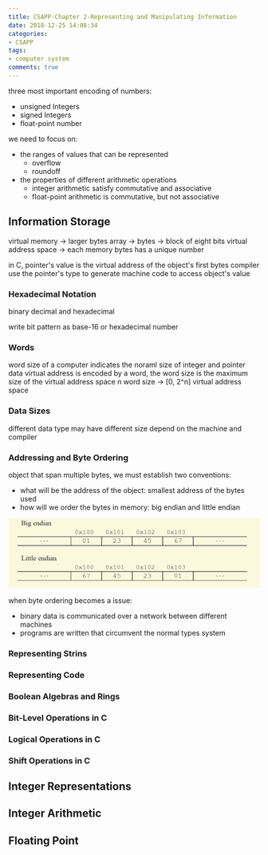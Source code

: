 ```yaml
---
title: CSAPP-Chapter 2-Representing and Manipulating Information
date: 2018-12-25 14:08:34
categories:
- CSAPP
tags:
- computer system
comments: true
---
```


three most important encoding of numbers:

* unsigned Integers
* signed Integers
* float-point number

we need to focus on:

* the ranges of values that can be represented
  * overflow
  * roundoff
* the properties of different arithmetic operations
  * integer arithmetic satisfy commutative and associative
  * float-point arithmetic is commutative, but not associative

## Information Storage

virtual memory -> larger bytes array -> bytes -> block of eight bits
virtual address space -> each memory bytes has a unique number

in C, pointer's value is the virtual address of the object's first bytes
compiler use the pointer's type to generate machine code to access object's value

### Hexadecimal Notation

binary decimal and hexadecimal

write bit pattern as base-16 or hexadecimal number

### Words

word size of a computer indicates the noraml size of integer and pointer data
virtual address is encoded by a word, the word size is the maximum size of the virtual address space
n word size -> [0, 2^n] virtual address space

### Data Sizes

different data type may have different size depend on the machine and compiler

### Addressing and Byte Ordering

object that span multiple bytes, we must establish two conventions:

* what will be the address of the object: smallest address of the bytes used
* how will we order the bytes in memory: big endian and little endian

![big endian vs little endian](/images/CSAPP_2.1.png)

when byte ordering becomes a issue:

* binary data is communicated over a network between different machines
* programs are written that circumvent the normal types system

### Representing Strins

### Representing Code

### Boolean Algebras and Rings

### Bit-Level Operations in C

### Logical Operations in C

### Shift Operations in C

## Integer Representations

## Integer Arithmetic

## Floating Point